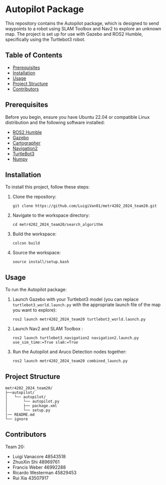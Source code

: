 # Autopilot Package

This repository contains the Autopilot package, which is designed to send waypoints to a robot using SLAM Toolbox and Nav2 to explore an unknown map. The project is set up for use with Gazebo and ROS2 Humble, specifically using the Turtlebot3 robot.

## Table of Contents
- [Prerequisites](#prerequisites)
- [Installation](#installation)
- [Usage](#usage)
- [Project Structure](#project-structure)
- [Contributors](#contributors)

## Prerequisites

Before you begin, ensure you have Ubuntu 22.04 or compatible Linux distribution and the following software installed:

- [ROS2 Humble](https://docs.ros.org/en/humble/Installation.html)
- [Gazebo](https://classic.gazebosim.org/tutorials?tut=install_ubuntu&cat=install)
- [Cartographer](https://emanual.robotis.com/docs/en/platform/turtlebot3/quick-start/#pc-setup)  
- [Navigation2](https://emanual.robotis.com/docs/en/platform/turtlebot3/quick-start/#pc-setup)
- [TurtleBot3](https://emanual.robotis.com/docs/en/platform/turtlebot3/quick-start/#pc-setup)
- [Numpy](https://numpy.org/install/)


## Installation

To install this project, follow these steps:

1. Clone the repository:
   ```
   git clone https://github.com/LuigiVan01/metr4202_2024_team20.git
   ```

2. Navigate to the workspace directory:
   ```
   cd metr4202_2024_team20/search_algorithm
   ```

3. Build the workspace:
   ```
   colcon build
   ```

4. Source the workspace:
   ```
   source install/setup.bash
   ```

## Usage

To run the Autopilot package:

1. Launch Gazebo with your Turtlebot3 model (you can replace `turtlebot3_world.launch.py` with the appropriate launch file of the map you want to explore):
   ```
   ros2 launch metr4202_2024_team20 turtlebot3_world.launch.py
   ```

2. Launch Nav2 and SLAM Toolbox :
   ```
   ros2 launch turtlebot3_navigation2 navigation2.launch.py use_sim_time:=True slam:=True
   ```

3. Run the Autopilot and Aruco Detection nodes together:
   ```
   ros2 launch metr4202_2024_team20 combined_launch.py
   ```

## Project Structure

```
metr4202_2024_team20/
├──autopilot/
│   └── autopilot/
│       └── autopilot.py
│       ├── package.xml
│       └── setup.py   
│── README.md
└── ignore
```

## Contributors
  Team 20:

 - Luigi Vanacore         48543518
 - ZhuoXin Shi            48969761
 - Francis Weber          46992288
 - Ricardo Westerman      45829453
 - Rui Xia                43507917

